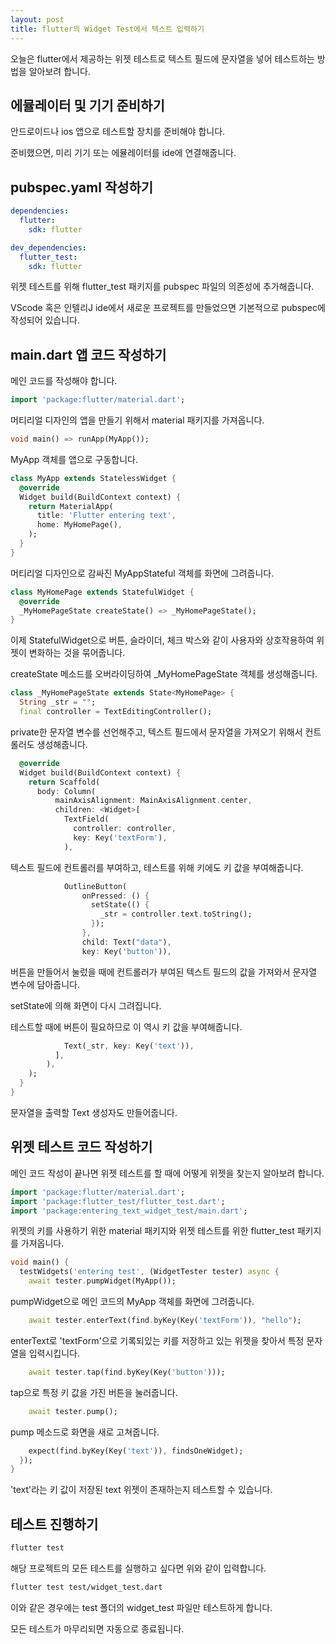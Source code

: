 ```yaml
---
layout: post
title: flutter의 Widget Test에서 텍스트 입력하기
---
```


오늘은 flutter에서 제공하는 위젯 테스트로 텍스트 필드에 문자열을 넣어 테스트하는 방법을 알아보려 합니다.

## 에뮬레이터 및 기기 준비하기

안드로이드나 ios 앱으로 테스트할 장치를 준비해야 합니다.

준비했으면, 미리 기기 또는 에뮬레이터를 ide에 연결해줍니다.

## pubspec.yaml 작성하기

```yaml
dependencies:
  flutter:
    sdk: flutter

dev_dependencies:
  flutter_test:
    sdk: flutter
```

위젯 테스트를 위해 flutter_test 패키지를 pubspec 파일의 의존성에 추가해줍니다.

VScode 혹은 인텔리J ide에서 새로운 프로젝트를 만들었으면 기본적으로 pubspec에 작성되어 있습니다.

## main.dart 앱 코드 작성하기

메인 코드를 작성해야 합니다.

```dart
import 'package:flutter/material.dart';
```

머티리얼 디자인의 앱을 만들기 위해서 material 패키지를 가져옵니다.

```dart
void main() => runApp(MyApp());
```

MyApp 객체를 앱으로 구동합니다.

```dart
class MyApp extends StatelessWidget {
  @override
  Widget build(BuildContext context) {
    return MaterialApp(
      title: 'Flutter entering text',
      home: MyHomePage(),
    );
  }
}
```

머티리얼 디자인으로 감싸진 MyAppStateful 객체를 화면에 그려줍니다.

```dart
class MyHomePage extends StatefulWidget {
  @override
  _MyHomePageState createState() => _MyHomePageState();
}
```

이제 StatefulWidget으로 버튼, 슬라이더, 체크 박스와 같이 사용자와 상호작용하여 위젯이 변화하는 것을 묶어줍니다.

createState 메소드를 오버라이딩하여 _MyHomePageState 객체를 생성해줍니다.

```dart
class _MyHomePageState extends State<MyHomePage> {
  String _str = "";
  final controller = TextEditingController();
```

private한 문자열 변수를 선언해주고, 텍스트 필드에서 문자열을 가져오기 위해서 컨트롤러도 생성해줍니다.

```dart
  @override
  Widget build(BuildContext context) {
    return Scaffold(
      body: Column(
          mainAxisAlignment: MainAxisAlignment.center,
          children: <Widget>[
            TextField(
              controller: controller,
              key: Key('textForm'),
            ),
```

텍스트 필드에 컨트롤러를 부여하고, 테스트를 위해 키에도 키 값을 부여해줍니다.

```dart
            OutlineButton(
                onPressed: () {
                  setState(() {
                    _str = controller.text.toString();
                  });
                },
                child: Text("data"),
                key: Key('button')),
```

버튼을 만들어서 눌렀을 때에 컨트롤러가 부여된 텍스트 필드의 값을 가져와서 문자열 변수에 담아줍니다.

setState에 의해 화면이 다시 그려집니다.

테스트할 때에 버튼이 필요하므로 이 역시 키 값을 부여해줍니다.

```dart
            Text(_str, key: Key('text')),
          ],
        ),
    );
  }
}
```

문자열을 출력할 Text 생성자도 만들어줍니다.

## 위젯 테스트 코드 작성하기

메인 코드 작성이 끝나면 위젯 테스트를 할 때에 어떻게 위젯을 찾는지 알아보려 합니다.

```dart
import 'package:flutter/material.dart';
import 'package:flutter_test/flutter_test.dart';
import 'package:entering_text_widget_test/main.dart';
```

위젯의 키를 사용하기 위한 material 패키지와 위젯 테스트를 위한 flutter_test 패키지를 가져옵니다.

```dart
void main() {
  testWidgets('entering test', (WidgetTester tester) async {
    await tester.pumpWidget(MyApp());
```

pumpWidget으로 메인 코드의 MyApp 객체를 화면에 그려줍니다.

```dart
    await tester.enterText(find.byKey(Key('textForm')), "hello");
```

enterText로 'textForm'으로 기록되있는 키를 저장하고 있는 위젯을 찾아서 특정 문자열을 입력시킵니다.

```dart
    await tester.tap(find.byKey(Key('button')));
```

tap으로 특정 키 값을 가진 버튼을 눌러줍니다.

```dart
    await tester.pump();
```

pump 메소드로 화면을 새로 고쳐줍니다.

```dart
    expect(find.byKey(Key('text')), findsOneWidget);
  });
}
```

'text'라는 키 값이 저장된 text 위젯이 존재하는지 테스트할 수 있습니다.

## 테스트 진행하기

```bash
flutter test
```

해당 프로젝트의 모든 테스트를 실행하고 싶다면 위와 같이 입력합니다.

```bash
flutter test test/widget_test.dart
```

이와 같은 경우에는 test 폴더의 widget_test 파일만 테스트하게 합니다.

모든 테스트가 마무리되면 자동으로 종료됩니다.